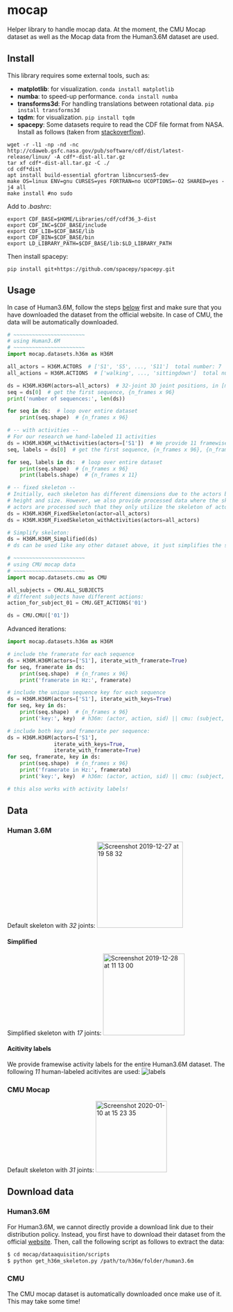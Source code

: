 # mocap

Helper library to handle mocap data. At the moment, the CMU Mocap dataset as well as the Mocap data from the Human3.6M dataset are used.

## Install
This library requires some external tools, such as:

* __matplotlib__: for visualization. ```conda install matplotlib```
* __numba__: to speed-up performance. ```conda install numba```
* __transforms3d__: For handling translations between rotational data. ```pip install transforms3d```
* __tqdm__: for visualization. ```pip install tqdm```
* __spacepy__: Some datasets require to read the CDF file format from NASA. Install as follows (taken from [stackoverflow](https://stackoverflow.com/questions/37232008/how-read-common-data-format-cdf-in-python)).
```
wget -r -l1 -np -nd -nc http://cdaweb.gsfc.nasa.gov/pub/software/cdf/dist/latest-release/linux/ -A cdf*-dist-all.tar.gz
tar xf cdf*-dist-all.tar.gz -C ./
cd cdf*dist
apt install build-essential gfortran libncurses5-dev
make OS=linux ENV=gnu CURSES=yes FORTRAN=no UCOPTIONS=-O2 SHARED=yes -j4 all
make install #no sudo
```

Add to _.bashrc_:
```
export CDF_BASE=$HOME/Libraries/cdf/cdf36_3-dist
export CDF_INC=$CDF_BASE/include
export CDF_LIB=$CDF_BASE/lib
export CDF_BIN=$CDF_BASE/bin
export LD_LIBRARY_PATH=$CDF_BASE/lib:$LD_LIBRARY_PATH
```

Then install spacepy:
```
pip install git+https://github.com/spacepy/spacepy.git
```

## Usage

In case of Human3.6M, follow the steps [below](https://github.com/jutanke/mocap#human36m) first and make sure that you have downloaded the dataset from the official website. In case of CMU, the data will be automatically downloaded.

```python
# ~~~~~~~~~~~~~~~~~~~~~~~
# using Human3.6M
# ~~~~~~~~~~~~~~~~~~~~~~~
import mocap.datasets.h36m as H36M

all_actors = H36M.ACTORS  # ['S1', 'S5', ..., 'S11']  total number: 7
all_actions = H36M.ACTIONS  # ['walking', ..., 'sittingdown']  total number: 15

ds = H36M.H36M(actors=all_actors)  # 32-joint 3D joint positions, in [m]
seq = ds[0]  # get the first sequence, {n_frames x 96}
print('number of sequences:', len(ds))

for seq in ds:  # loop over entire dataset
    print(seq.shape)  # {n_frames x 96}

# -- with activities --
# For our research we hand-labeled 11 activities
ds = H36M.H36M_withActivities(actors=['S1'])  # We provide 11 framewise activity labels
seq, labels = ds[0]  # get the first sequence, {n_frames x 96}, {n_frames x 11}

for seq, labels in ds:  # loop over entire dataset
    print(seq.shape)  # {n_frames x 96}
    print(labels.shape)  # {n_frames x 11}

# -- fixed skeleton --
# Initially, each skeleton has different dimensions due to the actors being of different
# height and size. However, we also provide processed data where the skeletons of all 
# actors are processed such that they only utilize the skeleton of actor "S1".
ds = H36M.H36M_FixedSkeleton(actor=all_actors)
ds = H36M.H36M_FixedSkeleton_withActivities(actors=all_actors)

# Simplify skeleton:
ds = H36M.H36M_Simplified(ds)
# ds can be used like any other dataset above, it just simplifies the skeleton to 17 joints

# ~~~~~~~~~~~~~~~~~~~~~~~
# using CMU mocap data
# ~~~~~~~~~~~~~~~~~~~~~~~
import mocap.datasets.cmu as CMU

all_subjects = CMU.ALL_SUBJECTS
# different subjects have different actions:
action_for_subject_01 = CMU.GET_ACTIONS('01')

ds = CMU.CMU(['01'])
```

Advanced iterations:
```python
import mocap.datasets.h36m as H36M

# include the framerate for each sequence
ds = H36M.H36M(actors=['S1'], iterate_with_framerate=True)
for seq, framerate in ds:
    print(seq.shape)  # {n_frames x 96}
    print('framerate in Hz:', framerate)

# include the unique sequence key for each sequence
ds = H36M.H36M(actors=['S1'], iterate_with_keys=True)
for seq, key in ds:
    print(seq.shape)  # {n_frames x 96}
    print('key:', key)  # h36m: (actor, action, sid) || cmu: (subject, action)

# include both key and framerate per sequence:
ds = H36M.H36M(actors=['S1'],
               iterate_with_keys=True,
               iterate_with_framerate=True)
for seq, framerate, key in ds:
    print(seq.shape)  # {n_frames x 96}
    print('framerate in Hz:', framerate)
    print('key:', key)  # h36m: (actor, action, sid) || cmu: (subject, action)

# this also works with activity labels!
```


## Data
### Human 3.6M

Default skeleton with _32_ joints:
<img width="198" alt="Screenshot 2019-12-27 at 19 58 32" src="https://user-images.githubusercontent.com/831215/71535250-565f6100-28e3-11ea-8a0b-232e9dce3fa4.png">

#### Simplified

Simplified skeleton with _17_ joints:
<img width="188" alt="Screenshot 2019-12-28 at 11 13 00" src="https://user-images.githubusercontent.com/831215/71544883-19d34a00-2963-11ea-8c21-03ea411ac17c.png">

#### Acitivity labels

We provide framewise activity labels for the entire Human3.6M dataset.
The following _11_ human-labeled acitivites are used:
![labels](https://user-images.githubusercontent.com/831215/72436240-44653580-37a0-11ea-85ee-def425e75f3c.png)


### CMU Mocap

Default skeleton with _31_ joints:
<img width="164" alt="Screenshot 2020-01-10 at 15 23 35" src="https://user-images.githubusercontent.com/831215/72164251-40f73600-33bd-11ea-9653-b5a12adf5720.png">

## Download data

### Human3.6M

For Human3.6M, we cannot directly provide a download link due to their distribution policy.
Instead, you first have to download their dataset from the official [website](http://vision.imar.ro/human3.6m/description.php).
Then, call the following script as follows to extract the data:
```bash
$ cd mocap/dataaquisition/scripts
$ python get_h36m_skeleton.py /path/to/h36m/folder/human3.6m
```

### CMU

The CMU mocap dataset is automatically downloaded once make use of it. This may take some time!
